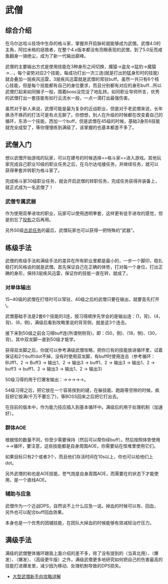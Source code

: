 # 武僧
<FloatTOC />

## 综合介绍

在乌尔达哈斗技场中生存的格斗家，掌握并开启脉轮就能够成为武僧。武僧4.0的主角，阿拉米格的拯救者，在整个4.x版本都没有亮眼表现的武僧，到了5.0反而咸鱼翻身一骑绝尘，成为了新一代输出巅峰。

武僧的主要输出方式是使用技能在3种身形之间切换，魔猿→盗龙→猛豹→魔猿→…，每个姿势对应2个技能，每成功打出一次三连(就是打出豹猛身形时的技能)就会叠加一层疾风迅雷，3层疾风迅雷就是武僧的常驻buff。虽然一共只有6个核心技能，但是每个技能都有自己的身位要求，而且分别都有对应的身形buff…所以武僧打起来如同猴子一般，围着boss没完没了地乱转。如同职业导师所言，优秀的武僧打出一套技能有如行云流水一般，一点一滴打出最强伤害。

虽然对于新人来说，武僧可能是最为复杂的近战职业，但是对于老武僧来说，长年换汤不换药的打法可是有点无聊了。你想想，别人在升级的时候都在改变着自己的循环，东添一个技能，西加一个buff，但是武僧在45级的时候，基础3身形6技能就完全成型了，等你慢慢练到满级了，该掌握的也基本都差不多了。

## 武僧入门

想以武僧开始游戏的玩家，可以在建号的时候选择==格斗家==进入游戏。其他玩家完成自己职业10级的职业任务之后，在乌尔达哈接任务<quest name="如何加入格斗家行会" />，并继续<quest name="疾风迅雷的格斗家" />任务，就可以获得拳套并转职为格斗家了。

完成格斗家30级职业任务<quest name="拳圣" type="plus" />，就会开启武僧的转职任务<quest name="亡国的雷鸣" type="plus" />，完成任务获得<item name="武僧之证" />并装备上，就正式成为一名武僧了！

### 武僧专属武器

作为使用双拳进攻的职业，玩家可以使用透明拳套<item name="皇帝的新拳套" />，这样更有徒手进攻的感觉，但是别忘了[投影](/basic/equip.md#装备染色、投影)之后再用。

另外50级[古武任务](/topic/shine.md)的最后，武僧玩家也可以获得一把特殊的“武器”。

## 练级手法

武僧的练级手法和满级手法的差异在所有职业里都是最小的，一步一个脚印，稳扎稳打的风格说的就是武僧。首先保证自己在正确的体势，打对每一个身位，打出正确的身形，保持3层疾风迅雷，保证你的技能一直在转，就成了。

### 对单体输出

15~40级的武僧在打怪时可以常驻<Action name="金刚体势" />，40级之后的武僧只要在输出，就要首先打开<Action name="红莲体势" />\。

武僧基础手法是2套6个技能的3连，按习得顺序先学会的是输出连：<Action name="连击" />(1，背)、<Action name="正拳" />(4，背)、<Action name="崩拳" />(6，侧)，满级后看到攻略里说的背背侧，就是这3个连击。

接下来到50级之前会习得buff连(所谓侧侧背)，即：<Action name="双龙脚" />(50，侧)、<Action name="双掌打" />(18，侧)、<Action name="破碎拳" />(30，背)，其中双龙脚一直到50级才能学。

获得双龙脚之后，你就可以参考满级武僧攻略，把你已有的技能放进循环里，试着保证<Status :id="101" name="双掌打" />和<Status :id="246" name="破碎拳" />2个buff/dot不掉，没有<Status :id="1861" name="连击效果提高" />时使用双龙脚，有buff时使用连击（参考循环： BUff1、2 → Buff3 → 输出1、2 → 输出3 → buff1、2 → 输出3 → 输出1、2 → buff3 → buff1、2 → 输出3 → 输出1、2 → 输出3）

50级习得的<Action name="震脚" />用于打爆发输出：<Action name="双龙脚" />→<Action name="连击" />→<Action name="双龙脚" />→<Action name="连击" />→<Action name="双龙脚" />→<Action name="连击" />。

54级习得<Action name="斗气" />之后，把它放在一个容易按到的键，在躲技能、跑路等空隙的时候，疯狂把它按满(千万不要忘了)，等BOSS回来之后把它打出去。

在目前的版本中，<Action name="斗魂旋风脚" />作为能力技应插入到基本循环中。满级后的<Action name="六合星导脚" />用于处理机制（加速好）。

### 群体AOE

根据怪的数量不同，你至少需要保持<Status :id="101" name="双掌打" />（然后<Action name="四面脚" />可以帮你续buff）。然后按照体势使用<Action name="破坏神冲" />→<Action name="四面脚" />→<Action name="地烈劲" />循环，要注意，这些技能都是自身周围AOE，你需要站在怪堆里使用它们。

如果目标只有2个或者3个，而且他们存活时间在10s以上，你也可以给他们上<Action name="破碎拳" />dot。

另外武僧的<Action name="苍气炮" />和<Action name="万象斗气圈" />也是AOE技能，苍气炮是自身周围AOE，而<Action name="万象斗气圈" />需要在<Status :id="797" name="斗气V" />的状态下才能使用，是一个直线AOE。

### 辅助与应急

武僧作为一个近战DPS，自然谈不上什么应急一说。掉血的时候可以有<Action name="内丹" />、<Action name="浴血" />回血，另外也可以配合<Action name="真言" />buff回血效果。

<Action name="真言" />本身也是一个优秀的团辅技能，在团队大掉血的时候能够有效减轻治疗压力。

## 满级手法

满级的武僧整体循环跟我上面介绍的差不多，除了没有提到的<Action name="金刚极意" />（当真北用）、<Action name="红莲极意" />（爆发）、<Action name="义结金兰" />（爆发）、<Action name="六合星导脚" />（高级更牛版<Action name="斗魂旋风脚" />）之外，满级武僧更多地研究如何把自己的伤害最高的技能打进爆发里，减少因为移动、处理机制导致的DPS损失。

* [大型武僧新手向攻略详解](https://bbs.nga.cn/read.php?tid=18183360)